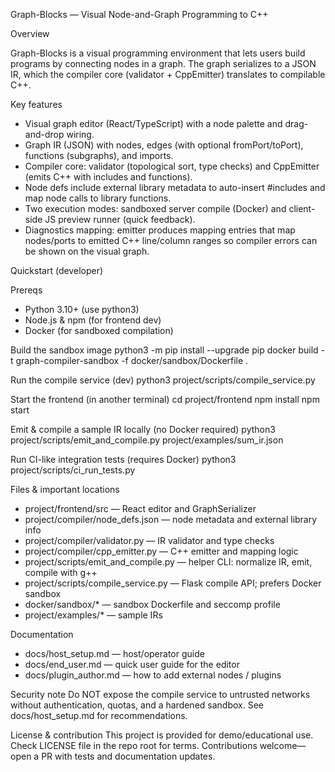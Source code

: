 Graph-Blocks — Visual Node-and-Graph Programming to C++

Overview

Graph-Blocks is a visual programming environment that lets users build programs by connecting nodes in a graph. The graph serializes to a JSON IR, which the compiler core (validator + CppEmitter) translates to compilable C++.

Key features
- Visual graph editor (React/TypeScript) with a node palette and drag-and-drop wiring.
- Graph IR (JSON) with nodes, edges (with optional fromPort/toPort), functions (subgraphs), and imports.
- Compiler core: validator (topological sort, type checks) and CppEmitter (emits C++ with includes and functions).
- Node defs include external library metadata to auto-insert #includes and map node calls to library functions.
- Two execution modes: sandboxed server compile (Docker) and client-side JS preview runner (quick feedback).
- Diagnostics mapping: emitter produces mapping entries that map nodes/ports to emitted C++ line/column ranges so compiler errors can be shown on the visual graph.

Quickstart (developer)

Prereqs
- Python 3.10+ (use python3)
- Node.js & npm (for frontend dev)
- Docker (for sandboxed compilation)

Build the sandbox image
  python3 -m pip install --upgrade pip
  docker build -t graph-compiler-sandbox -f docker/sandbox/Dockerfile .

Run the compile service (dev)
  python3 project/scripts/compile_service.py

Start the frontend (in another terminal)
  cd project/frontend
  npm install
  npm start

Emit & compile a sample IR locally (no Docker required)
  python3 project/scripts/emit_and_compile.py project/examples/sum_ir.json

Run CI-like integration tests (requires Docker)
  python3 project/scripts/ci_run_tests.py

Files & important locations
- project/frontend/src — React editor and GraphSerializer
- project/compiler/node_defs.json — node metadata and external library info
- project/compiler/validator.py — IR validator and type checks
- project/compiler/cpp_emitter.py — C++ emitter and mapping logic
- project/scripts/emit_and_compile.py — helper CLI: normalize IR, emit, compile with g++
- project/scripts/compile_service.py — Flask compile API; prefers Docker sandbox
- docker/sandbox/* — sandbox Dockerfile and seccomp profile
- project/examples/* — sample IRs

Documentation
- docs/host_setup.md — host/operator guide
- docs/end_user.md — quick user guide for the editor
- docs/plugin_author.md — how to add external nodes / plugins

Security note
Do NOT expose the compile service to untrusted networks without authentication, quotas, and a hardened sandbox. See docs/host_setup.md for recommendations.

License & contribution
This project is provided for demo/educational use. Check LICENSE file in the repo root for terms. Contributions welcome—open a PR with tests and documentation updates.
